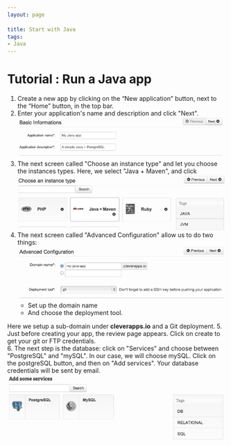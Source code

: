 ```yaml
---
layout: page

title: Start with Java
tags:
- Java
---
```


# Tutorial : Run a Java app

1. Create a new app by clicking on the “New application” button, next to the “Home” button, in the top bar. 
2. Enter your application's name and description and click "Next".<img class="thumbnail img_doc" src="/img/appjavaname.png">
3. The next screen called "Choose an instance type" and let you choose the instances types. Here, we select "Java + Maven", and click  <img class="thumbnail img_doc" src="/img/java.png">
4. The next screen called "Advanced Configuration" allow us to do two things:<img class="thumbnail img_doc" src="/img/advancedconfjava.png">
	* Set up the domain name
	* And choose the deployment tool. 
	
Here we setup a sub-domain under **cleverapps.io** and a Git deployment.
5. Just before creating your app, the review page appears. Click on create to get your git or FTP credentials.  
6. The next step is the database: click on "Services" and choose between "PostgreSQL" and "mySQL". In our case, we will choose mySQL. Click on the postgreSQL button, and then on "Add services". Your database credentials will be sent by email.<img class="thumbnail img_doc" src="/img/postgre.png">

